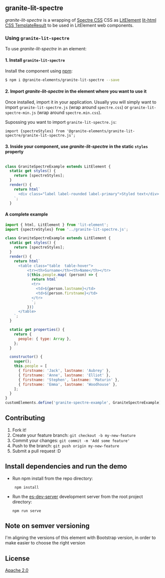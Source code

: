 ## granite-lit-spectre

*granite-lit-spectre* is a wrapping of [Spectre CSS](https://picturepan2.github.io/spectre/) CSS as [LitElement](https://lit-element.polymer-project.org/) [lit-html CSS TemplateResult](https://lit-element.polymer-project.org/guide/styles) to be used in LitElement web components.


### Using `granite-lit-spectre`

To use *granite-lit-spectre* in an element:


#### 1. Install `granite-lit-spectre`


Install the component using [npm](https://www.npmjs.com/):

```sh
$ npm i @granite-elements/granite-lit-spectre --save
```


#### 2. Import *granite-lit-spectre* in the element where you want to use it


Once installed, import it in your application. Usually you will simply want to import `granite-lit-spectre.js` (wrap around `spectre.css`) or `granite-lit-spectre-min.js` (wrap around `spectre.min.css`).

Supossing you want to import `granite-lit-spectre.js`:
 
```
import {spectreStyles} from '@granite-elements/granite-lit-spectre/granite-lit-spectre.js';
``` 

#### 3. Inside your component, use *granite-lit-spectre* in the static `styles` property


```js

class GraniteSpectreExample extends LitElement {
  static get styles() {
    return [spectreStyles];
  }
  render() {
    return html`
      <div class="label label-rounded label-primary">Styled text</div>
    `;
  }
```


#### A complete example

```js
import { html, LitElement } from 'lit-element';
import {spectreStyles} from '../granite-lit-spectre.js';

class GraniteSpectreExample extends LitElement {
  static get styles() {
    return [spectreStyles];
  }
  render() {
    return html`
      <table class="table  table-hover">
          <tr><th>Surname</th><th>Name</th></tr>
          ${this.people.map( (person) => {
            return html`
            <tr>
              <td>${person.lastname}</td>
              <td>${person.firstname}</td>
            </tr>
            `;
          })}
      </table>
    `;
  }

  static get properties() {
    return {
      people: { type: Array },
    };
  }

  constructor() {
    super();
    this.people = [
      { firstname: 'Jack', lastname: 'Aubrey' },
      { firstname: 'Anne', lastname: 'Elliot' },
      { firstname: 'Stephen', lastname: 'Maturin' },
      { firstname: 'Emma', lastname: 'Woodhouse' },
    ];
  }
}
customElements.define('granite-spectre-example', GraniteSpectreExample);

```

## Contributing

1. Fork it!
2. Create your feature branch: `git checkout -b my-new-feature`
3. Commit your changes: `git commit -m 'Add some feature'`
4. Push to the branch: `git push origin my-new-feature`
5. Submit a pull request :D

## Install dependencies and run the demo

+   Run npm install from the repo directory:

    ```
     npm install
    ```
    
+   Run the [es-dev-server](https://open-wc.org/developing/es-dev-server.html) development server from the root project directory:

    ```
    npm run serve
    ```



## Note on semver versioning

I'm aligning the versions of this element with Bootstrap version, in order to make easier to choose the right version
 
## License

[Apache 2.0](http://www.apache.org/licenses/LICENSE-2.0)
